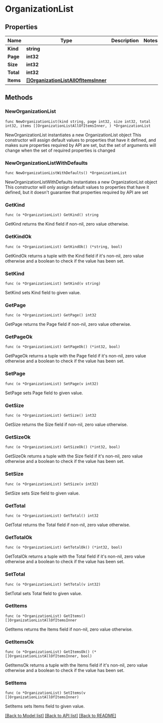 # OrganizationList

## Properties

Name | Type | Description | Notes
------------ | ------------- | ------------- | -------------
**Kind** | **string** |  | 
**Page** | **int32** |  | 
**Size** | **int32** |  | 
**Total** | **int32** |  | 
**Items** | [**[]OrganizationListAllOfItemsInner**](OrganizationListAllOfItemsInner.md) |  | 

## Methods

### NewOrganizationList

`func NewOrganizationList(kind string, page int32, size int32, total int32, items []OrganizationListAllOfItemsInner, ) *OrganizationList`

NewOrganizationList instantiates a new OrganizationList object
This constructor will assign default values to properties that have it defined,
and makes sure properties required by API are set, but the set of arguments
will change when the set of required properties is changed

### NewOrganizationListWithDefaults

`func NewOrganizationListWithDefaults() *OrganizationList`

NewOrganizationListWithDefaults instantiates a new OrganizationList object
This constructor will only assign default values to properties that have it defined,
but it doesn't guarantee that properties required by API are set

### GetKind

`func (o *OrganizationList) GetKind() string`

GetKind returns the Kind field if non-nil, zero value otherwise.

### GetKindOk

`func (o *OrganizationList) GetKindOk() (*string, bool)`

GetKindOk returns a tuple with the Kind field if it's non-nil, zero value otherwise
and a boolean to check if the value has been set.

### SetKind

`func (o *OrganizationList) SetKind(v string)`

SetKind sets Kind field to given value.


### GetPage

`func (o *OrganizationList) GetPage() int32`

GetPage returns the Page field if non-nil, zero value otherwise.

### GetPageOk

`func (o *OrganizationList) GetPageOk() (*int32, bool)`

GetPageOk returns a tuple with the Page field if it's non-nil, zero value otherwise
and a boolean to check if the value has been set.

### SetPage

`func (o *OrganizationList) SetPage(v int32)`

SetPage sets Page field to given value.


### GetSize

`func (o *OrganizationList) GetSize() int32`

GetSize returns the Size field if non-nil, zero value otherwise.

### GetSizeOk

`func (o *OrganizationList) GetSizeOk() (*int32, bool)`

GetSizeOk returns a tuple with the Size field if it's non-nil, zero value otherwise
and a boolean to check if the value has been set.

### SetSize

`func (o *OrganizationList) SetSize(v int32)`

SetSize sets Size field to given value.


### GetTotal

`func (o *OrganizationList) GetTotal() int32`

GetTotal returns the Total field if non-nil, zero value otherwise.

### GetTotalOk

`func (o *OrganizationList) GetTotalOk() (*int32, bool)`

GetTotalOk returns a tuple with the Total field if it's non-nil, zero value otherwise
and a boolean to check if the value has been set.

### SetTotal

`func (o *OrganizationList) SetTotal(v int32)`

SetTotal sets Total field to given value.


### GetItems

`func (o *OrganizationList) GetItems() []OrganizationListAllOfItemsInner`

GetItems returns the Items field if non-nil, zero value otherwise.

### GetItemsOk

`func (o *OrganizationList) GetItemsOk() (*[]OrganizationListAllOfItemsInner, bool)`

GetItemsOk returns a tuple with the Items field if it's non-nil, zero value otherwise
and a boolean to check if the value has been set.

### SetItems

`func (o *OrganizationList) SetItems(v []OrganizationListAllOfItemsInner)`

SetItems sets Items field to given value.



[[Back to Model list]](../README.md#documentation-for-models) [[Back to API list]](../README.md#documentation-for-api-endpoints) [[Back to README]](../README.md)


